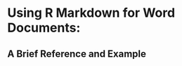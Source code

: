 
Using R Markdown for Word Documents:
====================================

A Brief Reference and Example
-----------------------------
